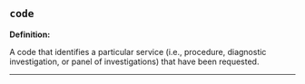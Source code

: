 ## `code`

<b>Definition:</b><br>

A code that identifies a particular service (i.e., procedure, diagnostic investigation, or panel of investigations) that have been requested.

---